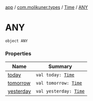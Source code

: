 [app](../../../index.md) / [com.molikuner.types](../../index.md) / [Time](../index.md) / [ANY](./index.md)

# ANY

`object ANY`

### Properties

| Name | Summary |
|---|---|
| [today](today.md) | `val today: `[`Time`](../index.md) |
| [tomorrow](tomorrow.md) | `val tomorrow: `[`Time`](../index.md) |
| [yesterday](yesterday.md) | `val yesterday: `[`Time`](../index.md) |
